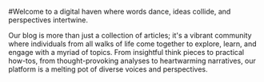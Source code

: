 #Welcome to a digital haven where words dance, ideas collide, and perspectives intertwine.

Our blog is more than just a collection of articles; it's a vibrant community where individuals from all walks of life come together to explore, learn, and engage with a myriad of topics. From insightful think pieces to practical how-tos, from thought-provoking analyses to heartwarming narratives, our platform is a melting pot of diverse voices and perspectives.



